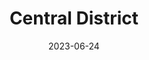 ---
title: "Central District"
cc-type: neighborhood
borders:
  - Capitol Hill
date: 2023-06-24
hashtag: "central-district"
subdivision-of:
  - Seattle
tags:
  - neighborhood
  - Seattle
---